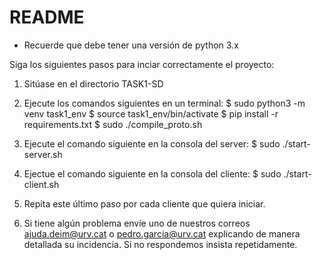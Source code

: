 # README
* Recuerde que debe tener una versión de python 3.x

Siga los siguientes pasos para inciar correctamente el proyecto:

1. Sitúase en el directorio TASK1-SD

2. Ejecute los comandos siguientes en un terminal:
        $ sudo python3 -m venv task1_env
        $ source task1_env/bin/activate
        $ pip install -r requirements.txt
        $ sudo ./compile_proto.sh

3. Ejecute el comando siguiente en la consola del server:
        $ sudo ./start-server.sh

4. Ejectue el comando siguiente en la consola del cliente:
        $ sudo ./start-client.sh

5. Repita este último paso por cada cliente que quiera iniciar.

6. Si tiene algún problema envíe uno de nuestros correos ajuda.deim@urv.cat o pedro.garcia@urv.cat explicando de manera detallada su incidencia. Si no respondemos insista repetidamente.
